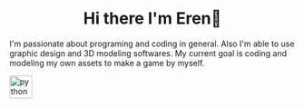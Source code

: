 <h1 align="center"> Hi there I'm Eren👋</h1>
<p>I'm passionate about programing and coding in general. Also I'm able to use graphic design and 3D modeling softwares. My current goal is coding and modeling my own assets to make a game by myself.</p>

<img src="https://erengaripagaoglu.github.io/img/master/skillset.png" alt="python" width="40" height="40"/>

